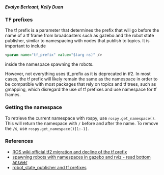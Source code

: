 ##### Evalyn Berleant, Kelly Duan

### TF prefixes
The tf prefix is a parameter that determines the prefix that will go before the name of a tf frame from broadcasters such as gazebo and the robot state publisher, similar to namespacing with nodes that publish to topics. It is important to include

``` xml
<param name="tf_prefix" value="$(arg ns)" />
```

inside the namespace spawning the robots.

However, not everything uses tf_prefix as it is deprecated in tf2. In most cases, the tf prefix will likely remain the same as the namespace in order to be compatible with most packages that rely on topics and tf trees, such as gmapping, which disregard the use of tf prefixes and use namespace for tf frames.

### Getting the namespace

To retrieve the current namespace with rospy, use `rospy.get_namespace()`. This will return the namespace with `/` before and after the name. To remove the `/`s, use `rospy.get_namespace()[1:-1]`.

### References
- [ROS wiki official tf2 migration and decline of the tf prefix](http://wiki.ros.org/tf2/Migration)
- [spawning robots with namespaces in gazebo and rviz - read bottom answer](https://answers.gazebosim.org//question/16497/spawning-multiple-robots-each-with-a-controller-in-the-same-namespace-as-the-controller_manager/)
- [robot_state_publisher and tf prefixes](https://answers.ros.org/question/195846/how-to-send-tf-data-from-multiple-namespaces-to-rviz/)